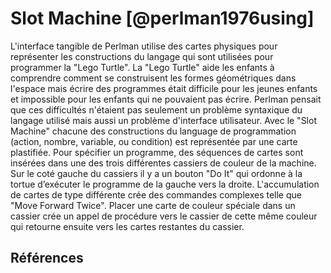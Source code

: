 # Slot Machine [@perlman1976using]

L'interface tangible de Perlman utilise des cartes physiques pour représenter les constructions du langage qui sont utilisées pour programmer la "Lego Turtle".
La "Lego Turtle" aide les enfants à comprendre comment se construisent les formes géométriques dans l'espace mais écrire des programmes était difficile pour les jeunes enfants et impossible pour les enfants qui ne pouvaient pas écrire. Perlman pensait que ces difficultés n'étaient pas seulement un problème syntaxique du langage utilisé mais aussi un problème d'interface utilisateur. Avec le "Slot Machine" chacune des constructions du language de programmation (action, nombre, variable, ou condition) est représentée par une carte plastifiée. Pour spécifier un programme, des séquences de cartes sont insérées dans une des trois différentes cassiers de couleur de la machine. Sur le coté gauche du cassiers il y a un bouton "Do It" qui ordonne à la tortue d’exécuter le programme de la gauche vers la droite. L'accumulation de cartes de type différente crée des commandes complexes telle que "Move Forward Twice". Placer une carte de couleur spéciale dans un cassier crée un appel de procédure vers le cassier de cette même couleur qui retourne ensuite vers les cartes restantes du cassier.

## Références